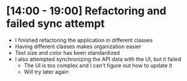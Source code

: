 # [14:00 - 19:00] Refactoring and failed sync attempt
- I finished refactoring the application in different classes
- Having different classes makes organization easier
- Text size and color has been standardized
- I also attempted synchronizing the API data with the UI, but it failed
  - The UI is too complex and I can't figure out how to update it
  - Will try later again
